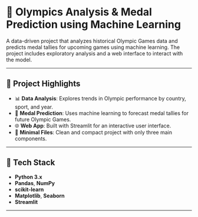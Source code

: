 # 🏅 Olympics Analysis & Medal Prediction using Machine Learning

A data-driven project that analyzes historical Olympic Games data and predicts medal tallies for upcoming games using machine learning. The project includes exploratory analysis and a web interface to interact with the model.

---

## 📌 Project Highlights

- 📊 **Data Analysis**: Explores trends in Olympic performance by country, sport, and year.
- 🧠 **Medal Prediction**: Uses machine learning to forecast medal tallies for future Olympic Games.
- 🌐 **Web App**: Built with Streamlit for an interactive user interface.
- 📁 **Minimal Files**: Clean and compact project with only three main components.

---

## 🧰 Tech Stack

- **Python 3.x**
- **Pandas**, **NumPy**
- **scikit-learn**
- **Matplotlib**, **Seaborn**
- **Streamlit**

---


